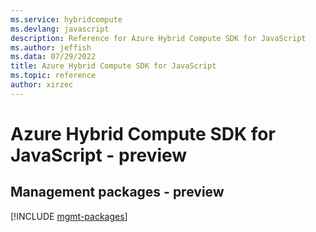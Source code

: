 ```yaml
---
ms.service: hybridcompute
ms.devlang: javascript
description: Reference for Azure Hybrid Compute SDK for JavaScript
ms.author: jeffish
ms.data: 07/29/2022
title: Azure Hybrid Compute SDK for JavaScript
ms.topic: reference
author: xirzec
---
```

# Azure Hybrid Compute SDK for JavaScript - preview

## Management packages - preview
[!INCLUDE [mgmt-packages](hybrid-compute-mgmt-index.md)]